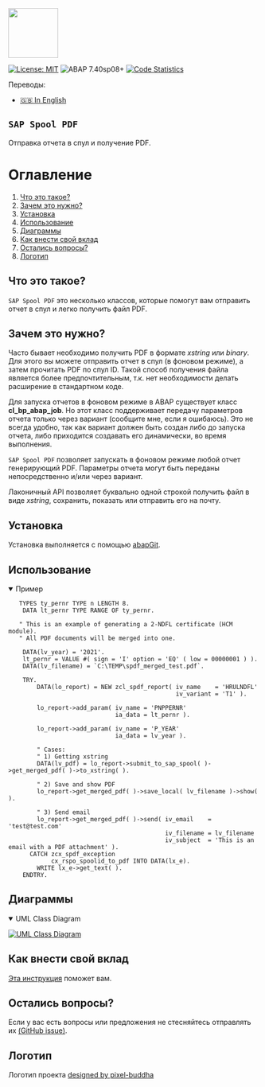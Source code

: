<img src="https://github.com/victorizbitskiy/zspool_pdf/blob/main/logo/logo.svg" height="100px"/>

[![License: MIT](https://img.shields.io/badge/License-MIT-yellow.svg)](https://github.com/victorizbitskiy/zspool_pdf/blob/main/LICENSE)
![ABAP 7.40sp08+](https://img.shields.io/badge/ABAP-7.40sp08+-brightgreen)
[![Code Statistics](https://img.shields.io/badge/CodeStatistics-abaplint-blue)](https://abaplint.app/stats/victorizbitskiy/zspool_pdf)

Переводы:
- [:uk: In English](https://github.com/victorizbitskiy/zspool_pdf) 

## `SAP Spool PDF`

Отправка отчета в спул и получение PDF.

# Оглавление
1. [Что это такое?](#что-это-такое)
2. [Зачем это нужно?](#зачем-это-нужно)
3. [Установка](#установка)
4. [Использование](#использование)
5. [Диаграммы](#диаграммы)
6. [Как внести свой вклад](#Как-внести-свой-вклад)
7. [Остались вопросы?](#Остались-вопросы)
8. [Логотип](#Логотип)

## Что это такое?

`SAP Spool PDF` это несколько классов, которые помогут вам отправить отчет в спул и легко получить файл PDF.

## Зачем это нужно?

Часто бывает необходимо получить PDF в формате *xstring* или *binary*. Для этого вы можете отправить отчет в спул (в фоновом режиме), а затем прочитать PDF по спул ID.
Такой способ получения файла является более предпочтительным, т.к. нет необходимости делать расширение в стандартном коде.

Для запуска отчетов в фоновом режиме в ABAP существует класс **cl_bp_abap_job**. Но этот класс поддерживает передачу параметров отчета только через вариант (сообщите мне, если я ошибаюсь).
Это не всегда удобно, так как вариант должен быть создан либо до запуска отчета, либо приходится создавать его динамически, во время выполнения.

`SAP Spool PDF` позволяет запускать в фоновом режиме любой отчет генерирующий PDF. Параметры отчета могут быть переданы непосредственно и/или через вариант.  

Лаконичный API позволяет буквально одной строкой получить файл в виде *xstring*, сохранить, показать или отправить его на почту. 

## Установка

Установка выполняется с помощью [abapGit](http://www.abapgit.org).

## Использование

<details open>
<base target="_blank">
<summary>Пример</summary>
   
```abap
   TYPES ty_pernr TYPE n LENGTH 8.
    DATA lt_pernr TYPE RANGE OF ty_pernr.

   " This is an example of generating a 2-NDFL certificate (HCM module).
   " All PDF documents will be merged into one.

    DATA(lv_year) = '2021'.
    lt_pernr = VALUE #( sign = 'I' option = 'EQ' ( low = 00000001 ) ).
    DATA(lv_filename) = `C:\TEMP\spdf_merged_test.pdf`.

    TRY.
        DATA(lo_report) = NEW zcl_spdf_report( iv_name    = 'HRULNDFL'
                                               iv_variant = 'T1' ).

        lo_report->add_param( iv_name = 'PNPPERNR'
                              ia_data = lt_pernr ).

        lo_report->add_param( iv_name = 'P_YEAR'
                              ia_data = lv_year ).

        " Cases:
        " 1) Getting xstring
        DATA(lv_pdf) = lo_report->submit_to_sap_spool( )->get_merged_pdf( )->to_xstring( ).
        
        " 2) Save and show PDF
        lo_report->get_merged_pdf( )->save_local( lv_filename )->show( ).
   
        " 3) Send email
        lo_report->get_merged_pdf( )->send( iv_email    = 'test@test.com'
                                            iv_filename = lv_filename
                                            iv_subject  = 'This is an email with a PDF attachment' ).
      CATCH zcx_spdf_exception
            cx_rspo_spoolid_to_pdf INTO DATA(lx_e).
        WRITE lx_e->get_text( ).
    ENDTRY.
```
</details>

## Диаграммы
<details open>
  <summary>UML Class Diagram</summary>
   <p><a target="_blank" rel="noopener noreferrer" href="https://github.com/victorizbitskiy/zspool_pdf/blob/main/docs/img/Class%20Diagram.svg"><img src="https://github.com/victorizbitskiy/zspool_pdf/blob/main/docs/img/Class%20Diagram.svg" alt="UML Class Diagram" style="max-width:100%;"></a></p>
</details>

## Как внести свой вклад
[Эта инструкция](https://docs.abapgit.org/guide-contributing.html) поможет вам.

## Остались вопросы?
Если у вас есть вопросы или предложения не стесняйтесь отправлять их [(GitHub issue)](https://github.com/victorizbitskiy/zspool_pdf/issues/new).

## Логотип
Логотип проекта <a href="https://www.flaticon.com/ru/authors/pixel-buddha">designed by pixel-buddha</a>
